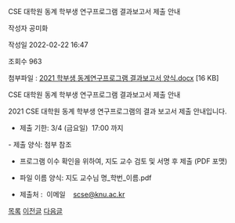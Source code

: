 



﻿CSE 대학원 동계 학부생 연구프로그램 결과보고서 제출 안내





작성자
공미화


작성일
2022-02-22 16:47


조회수
963


첨부파일 : [2021 학부생 동계연구프로그램 결과보고서 양식.docx](https://computer.knu.ac.kr/pack/bbs/down.php?f_name=Q0dUVllEWVRZVXZKdxYWbkdLRiY=&o_name=2021학부생동계연구프로그램결과보고서양식.docx&tbl=Site_BBS_25) [16 KB]


﻿CSE 대학원 동계 학부생 연구프로그램 결과보고서 제출 안내

  
  


2021 CSE 대학원 동계 학부생 연구프로그램의 결과 보고서 제출 안내입니다.

  


- 제출 기한: 3/4 (금요일)  17:00 까지    


  


- 제출 양식: 첨부 참조

  


- 프로그램 이수 확인을 위하여, 지도 교수 검토 및 서명 후 제출 (PDF 포맷)

  


- 파일 이름 양식: 지도 교수님 명\_학번\_이름.pdf

  


- 제출처 :  이메일    scse@knu.ac.kr  

  








[목록](https://computer.knu.ac.kr/06_sub/02_sub.html?key=&keyfield=&category=&page=1&bbs_code=Site_BBS_25)
[이전글](https://computer.knu.ac.kr/06_sub/02_sub.html?bbs_cmd=view&page=1&key=&keyfield=&category=&no=3701&bbs_code=Site_BBS_25)
[다음글](https://computer.knu.ac.kr/06_sub/02_sub.html?bbs_cmd=view&page=1&key=&keyfield=&category=&no=3703&bbs_code=Site_BBS_25)




